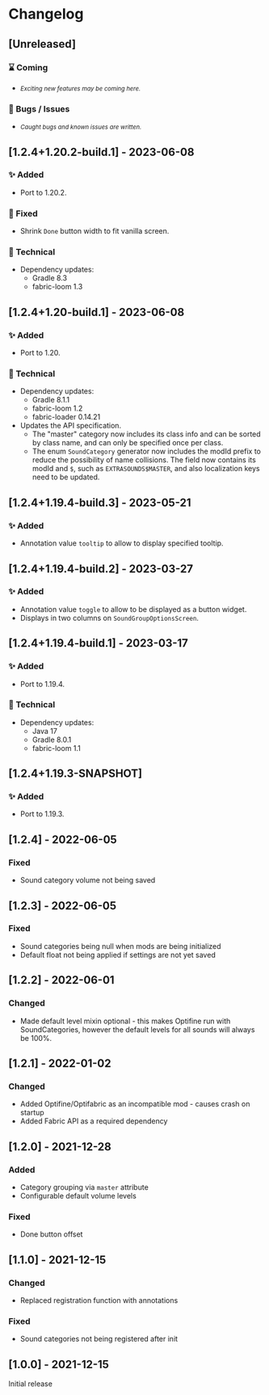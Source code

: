 # Changelog

## [Unreleased]
### ⌛ Coming

* <small>_Exciting new features may be coming here._</small>

### 💭 Bugs / Issues

* <small>_Caught bugs and known issues are written._</small>

## [1.2.4+1.20.2-build.1] - 2023-06-08
### ✨ Added

* Port to 1.20.2.

### 🔧 Fixed

* Shrink `Done` button width to fit vanilla screen.

### 👷 Technical

* Dependency updates:
  - Gradle 8.3
  - fabric-loom 1.3

## [1.2.4+1.20-build.1] - 2023-06-08
### ✨ Added

* Port to 1.20.

### 👷 Technical

* Dependency updates:
  - Gradle 8.1.1
  - fabric-loom 1.2
  - fabric-loader 0.14.21
* Updates the API specification.
  - The "master" category now includes its class info and can be sorted by class name,
    and can only be specified once per class.
  - The enum `SoundCategory` generator now includes the modId prefix to reduce the
    possibility of name collisions. The field now contains its modId and `$`, such as
    `EXTRASOUNDS$MASTER`, and also localization keys need to be updated.

## [1.2.4+1.19.4-build.3] - 2023-05-21
### ✨ Added

* Annotation value `tooltip` to allow to display specified tooltip.

## [1.2.4+1.19.4-build.2] - 2023-03-27
### ✨ Added

* Annotation value `toggle` to allow to be displayed as a button widget.
* Displays in two columns on `SoundGroupOptionsScreen`.

## [1.2.4+1.19.4-build.1] - 2023-03-17
### ✨ Added

* Port to 1.19.4.

### 👷 Technical

* Dependency updates:
  - Java 17
  - Gradle 8.0.1
  - fabric-loom 1.1

## [1.2.4+1.19.3-SNAPSHOT]
### ✨ Added

* Port to 1.19.3.

## [1.2.4] - 2022-06-05

### Fixed

- Sound category volume not being saved

## [1.2.3] - 2022-06-05

### Fixed

- Sound categories being null when mods are being initialized
- Default float not being applied if settings are not yet saved

## [1.2.2] - 2022-06-01

### Changed

- Made default level mixin optional - this makes Optifine run with SoundCategories, however the default levels for all
  sounds will always be 100%.

## [1.2.1] - 2022-01-02

### Changed

- Added Optifine/Optifabric as an incompatible mod - causes crash on startup
- Added Fabric API as a required dependency

## [1.2.0] - 2021-12-28

### Added

- Category grouping via `master` attribute
- Configurable default volume levels

### Fixed

- Done button offset

## [1.1.0] - 2021-12-15

### Changed

- Replaced registration function with annotations

### Fixed

- Sound categories not being registered after init

## [1.0.0] - 2021-12-15

Initial release